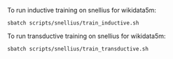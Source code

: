To run inductive training on snellius for wikidata5m: 
```
sbatch scripts/snellius/train_inductive.sh
```
To run transductive training on snellius for wikidata5m: 
```
sbatch scripts/snellius/train_transductive.sh
```
